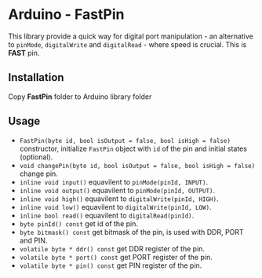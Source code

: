 # Arduino - FastPin

This library provide a quick way for digital port manipulation - an alternative to `pinMode`, `digitalWrite` and `digitalRead` - where speed is crucial.
This is **FAST** pin.

## Installation

Copy **FastPin** folder to Arduino library folder

## Usage

- `FastPin(byte id, bool isOutput = false, bool isHigh = false)` constructor, initialize `FastPin` object with `id` of the pin and initial states (optional).
- `void changePin(byte id, bool isOutput = false, bool isHigh = false)` change pin.
- `inline void input()` equavilent to `pinMode(pinId, INPUT)`.
- `inline void output()` equavilent to `pinMode(pinId, OUTPUT)`.
- `inline void high()` equavilent to `digitalWrite(pinId, HIGH)`.
- `inline void low()` equavilent to `digitalWrite(pinId, LOW)`.
- `inline bool read()` equavilent to `digitalRead(pinId)`.
- `byte pinId() const` get id of the pin.
- `byte bitmask() const` get bitmask of the pin, is used with DDR, PORT and PIN.
- `volatile byte * ddr() const` get DDR register of the pin.
- `volatile byte * port() const` get PORT register of the pin.
- `volatile byte * pin() const` get PIN register of the pin.